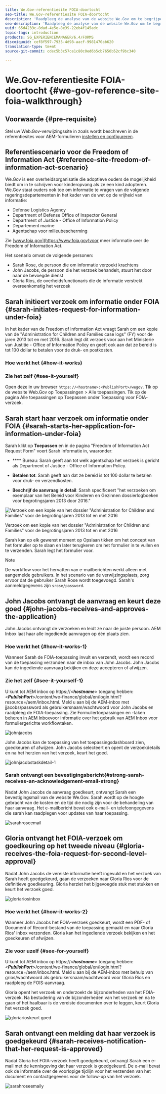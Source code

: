 ```yaml
---
title: We.Gov-referentiesite FOIA-doortocht
seo-title: We.Gov-referentiesite FOIA-doortocht
description: 'Raadpleeg de analyse van de website We.Gov om te begrijpen hoe AEM Forms regeringen helpt informatie te ontvangen en te verstrekken die door individuen wordt gevraagd op grond van de Freedom of Information Act. '
seo-description: 'Raadpleeg de analyse van de website We.Gov om te begrijpen hoe AEM Forms regeringen helpt informatie te ontvangen en te verstrekken die door individuen wordt gevraagd op grond van de Freedom of Information Act. '
uuid: 65d4233c-8dad-4e5e-8e39-22eb4f145adc
topic-tags: introduction
products: SG_EXPERIENCEMANAGER/6.4/FORMS
discoiquuid: cef8f597-7935-4d98-aacf-9981470ab620
translation-type: tm+mt
source-git-commit: cdec5b3c57ce1c80c0ed6b5cb7650b52cf9bc340

---
```



# We.Gov-referentiesite FOIA-doortocht {#we-gov-reference-site-foia-walkthrough}

## Voorwaarde {#pre-requisite}

Stel uw Web.Gov-verwijzingssite in zoals wordt beschreven in de referentiesites voor AEM-formulieren [instellen en configureren](/help/forms/using/setup-reference-sites.md).

## Referentiescenario voor de Freedom of Information Act {#reference-site-freedom-of-information-act-scenario}

We.Gov is een overheidsorganisatie die adoptieve ouders de mogelijkheid biedt om in te schrijven voor kinderopvang als ze een kind adopteren. We.Gov staat ouders ook toe om informatie te vragen van de volgende regeringsdepartementen in het kader van de wet op de vrijheid van informatie:

* Defense Logistics Agency
* Department of Defense Office of Inspector General
* Department of Justice - Office of Information Policy
* Departement marine
* Agentschap voor milieubescherming

Zie [www.foia.gov](https://www.foia.gov)voor meer informatie over de Freedom of Information Act.

Het scenario omvat de volgende personen:

* Sarah Rose, de persoon die om informatie verzoekt krachtens
* John Jacobs, de persoon die het verzoek behandelt, stuurt het door naar de bevoegde dienst
* Gloria Rios, de overheidsfunctionaris die de informatie verstrekt overeenkomstig het verzoek

## Sarah initieert verzoek om informatie onder FOIA {#sarah-initiates-request-for-information-under-foia}

In het kader van de Freedom of Information Act vraagt Sarah om een kopie van de &quot;Administration for Children and Families case logs&quot; (FY) voor de jaren 2013 tot en met 2016. Sarah legt dit verzoek voor aan het Ministerie van Justitie - Office of Information Policy en geeft ook aan dat ze bereid is tot 100 dollar te betalen voor de druk- en postkosten.

### Hoe werkt het {#how-it-works}

### Zie het zelf {#see-it-yourself}

Open deze in uw browser `https://<hostname>:<PublishPort>/wegov`. Tik op de website Web.Gov op Toepassingen > Alle toepassingen. Tik op de pagina Alle toepassingen op Toepassen onder Toepassing voor FOIA-verzoek.

## Sarah start haar verzoek om informatie onder FOIA {#sarah-starts-her-application-for-information-under-foia}

Sarah klikt op **Toepassen** en in de pagina &quot;Freedom of Information Act Request Form&quot; voert Sarah informatie in, waaronder:

* **** Bureau: Sarah geeft aan tot welk agentschap het verzoek is gericht als Department of Justice - Office of Information Policy.

* **Betalen tot**: Sarah geeft aan dat ze bereid is tot 100 dollar te betalen voor druk- en verzendkosten.
* **Beschrijf de aanvraag in detail**: Sarah specificeert &quot;het verzoeken om exemplaar van het Beleid voor Kinderen en Gezinnen dossierlogboeken voor begrotingsjaren 2013 door 2016.&quot;

![Verzoek om een kopie van het dossier &quot;Administration for Children and Families&quot; voor de begrotingsjaren 2013 tot en met 2016](assets/sarahfiosform.png)

Verzoek om een kopie van het dossier &quot;Administration for Children and Families&quot; voor de begrotingsjaren 2013 tot en met 2016

Sarah kan op elk gewenst moment op Opslaan tikken om het concept van het formulier op te slaan en later terugkeren om het formulier in te vullen en te verzenden. Sarah legt het formulier voor.

>[!NOTE]
>
>De workflow voor het hervatten van e-mailberichten werkt alleen met aangemelde gebruikers. In het scenario van de verwijzingsplaats, zorg ervoor dat de gebruiker Sarah Rose wordt toegevoegd. Sarah&#39;s aanmeldgegevens zijn `srose/password`.

## John Jacobs ontvangt de aanvraag en keurt deze goed {#john-jacobs-receives-and-approves-the-application}

John Jacobs ontvangt de verzoeken en leidt ze naar de juiste persoon. AEM Inbox laat haar alle ingediende aanvragen op één plaats zien.

### Hoe werkt het {#how-it-works-1}

Wanneer Sarah de FOIA-toepassing invult en verzendt, wordt een record van de toepassing verzonden naar de inbox van John Jacobs. John Jacobs kan de ingediende aanvraag bekijken en deze accepteren of afwijzen.

### Zie het zelf {#see-it-yourself-1}

U kunt tot AEM inbox op https://&lt;***hostname***> toegang hebben:&lt;***PublishPort***>/content/we-finance/global/en/login.html?resource=/aem/inbox.html. Meld u aan bij de AEM-inbox met jjacobs/password als gebruikersnaam/wachtwoord voor John Jacobs en raadpleeg de FOIA-toepassing. Zie Formuliertoepassingen en -taken [beheren in AEM Inbox](/help/forms/using/manage-applications-inbox.md)voor informatie over het gebruik van AEM Inbox voor formuliergerichte workflowtaken.

![johnjacobs](assets/johnjacobs.png)

John Jacobs kan de toepassing van het toepassingsdashboard zien, goedkeuren of afwijzen. John Jacobs selecteert en opent de verzoekdetails en na het herzien van het verzoek, keurt het goed.

![johnjacobstaskdetail-1](assets/johnjacobstaskdetail-1.png)

### <strong>Sarah ontvangt een bevestigingsbericht</strong>{#strong-sarah-receives-an-acknowledgement-email-strong}

Nadat John Jacobs de aanvraag goedkeurt, ontvangt Sarah een bevestigingsmail van de website We.Gov. Sarah wordt op de hoogte gebracht van de kosten en de tijd die nodig zijn voor de behandeling van haar aanvraag. Het e-mailbericht bevat ook e-mail- en telefoongegevens die sarah kan raadplegen voor updates van haar toepassing.

![sarahroseemail](assets/sarahroseemail.png)

## Gloria ontvangt het FOIA-verzoek om goedkeuring op het tweede niveau {#gloria-receives-the-foia-request-for-second-level-approval}

Nadat John Jacobs de vereiste informatie heeft ingevuld en het verzoek van Sarah heeft goedgekeurd, gaan de verzoeken naar Gloria Rios voor de definitieve goedkeuring. Gloria herziet het bijgevoegde stuk met stukken en keurt het verzoek goed.

![gloriariosinbox](assets/gloriariosinbox.png)

### Hoe werkt het {#how-it-works-2}

Wanneer John Jacobs het FOIA-verzoek goedkeurt, wordt een PDF- of Document of Record-bestand van de toepassing gemaakt en naar Gloria Rios&#39; inbox verzonden. Gloria kan het ingediende verzoek bekijken en het goedkeuren of afwijzen.

### Zie voor uzelf {#see-for-yourself}

U kunt tot AEM inbox op https://&lt;***hostname***> toegang hebben:&lt;***PublishPort***>/content/we-finance/global/en/login.html?resource=/aem/inbox.html. Meld u aan bij de AEM-inbox met behulp van grios/wachtwoord als gebruikersnaam/wachtwoord voor Gloria Rios en raadpleeg de FOIS-aanvraag.

Gloria opent het verzoek en onderzoekt de bijzonderheden van het FOIA-verzoek. Na bestudering van de bijzonderheden van het verzoek en na te gaan of het haalbaar is de vereiste documenten over te leggen, keurt Gloria het verzoek goed.

![gloriarioskeurt goed](assets/gloriariosapproves.png)

## Sarah ontvangt een melding dat haar verzoek is goedgekeurd {#sarah-receives-notification-that-her-request-is-approved}

Nadat Gloria het FOIA-verzoek heeft goedgekeurd, ontvangt Sarah een e-mail met de kennisgeving dat haar verzoek is goedgekeurd. De e-mail bevat ook de informatie over de voorlopige tijdlijn voor het verzenden van het document en contactgegevens voor de follow-up van het verzoek.

![sarahroseemaily](assets/sarahroseemailapproval.png)

